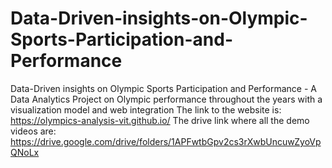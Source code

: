 # Data-Driven-insights-on-Olympic-Sports-Participation-and-Performance
Data-Driven insights on  Olympic Sports Participation  and Performance - A Data Analytics Project on Olympic performance throughout the years with a visualization model and web integration
The link to the website is: https://olympics-analysis-vit.github.io/
The drive link where all the demo videos are: https://drive.google.com/drive/folders/1APFwtbGpv2cs3rXwbUncuwZyoVpQNoLx
